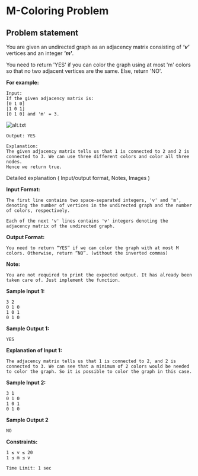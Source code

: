 M-Coloring Problem
==================

Problem statement
-----------------

You are given an undirected graph as an adjacency matrix consisting of _**'v'**_ vertices and an integer _**'m'**_.

  

You need to return 'YES' if you can color the graph using at most 'm' colors so that no two adjacent vertices are the same. Else, return 'NO'.

  

**For example:**

    Input:
    If the given adjacency matrix is:
    [0 1 0]
    [1 0 1]
    [0 1 0] and 'm' = 3.
    

![alt.txt](https://files.codingninjas.in/ex1-28434.png)

    Output: YES
    
    Explanation:
    The given adjacency matrix tells us that 1 is connected to 2 and 2 is connected to 3. We can use three different colors and color all three nodes.
    Hence we return true.
    

  

Detailed explanation ( Input/output format, Notes, Images )

**Input Format:**

    The first line contains two space-separated integers, 'v' and 'm', denoting the number of vertices in the undirected graph and the number of colors, respectively.
    
    Each of the next 'v' lines contains 'v' integers denoting the adjacency matrix of the undirected graph.
    

  

**Output Format:**

    You need to return “YES” if we can color the graph with at most M colors. Otherwise, return “NO”. (without the inverted commas)
    

  

**Note:**

    You are not required to print the expected output. It has already been taken care of. Just implement the function.
    

**Sample Input 1:**

    3 2
    0 1 0
    1 0 1
    0 1 0
    

**Sample Output 1:**

    YES
    

**Explanation of Input 1:**

    The adjacency matrix tells us that 1 is connected to 2, and 2 is connected to 3. We can see that a minimum of 2 colors would be needed to color the graph. So it is possible to color the graph in this case.
    

**Sample Input 2:**

    3 1
    0 1 0
    1 0 1
    0 1 0
    

**Sample Output 2**

    NO
    

**Constraints:**

    1 ≤ v ≤ 20
    1 ≤ m ≤ v
    
    Time Limit: 1 sec
